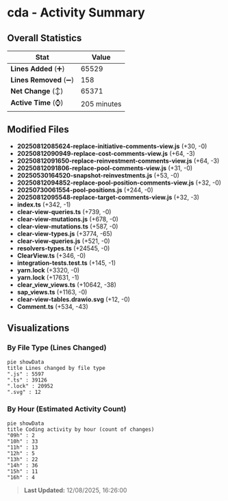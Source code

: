 # cda - Activity Summary 

## Overall Statistics

| Stat                   | Value                                                             |
| ---------------------- | ----------------------------------------------------------------- |
| **Lines Added** (➕)   | 65529                                          |
| **Lines Removed** (➖) | 158                                        |
| **Net Change** (↕)    | 65371                |
| **Active Time** (⌚)   | 205 minutes |


## Modified Files
- **20250812085624-replace-initiative-comments-view.js** (+30, -0)
- **20250812090949-replace-cost-comments-view.js** (+64, -3)
- **20250812091650-replace-reinvestment-comments-view.js** (+64, -3)
- **20250812091806-replace-pool-comments-view.js** (+31, -0)
- **20250530164520-snapshot-reinvestments.js** (+53, -0)
- **20250812094852-replace-pool-position-comments-view.js** (+32, -0)
- **20250730061554-pool-positions.js** (+244, -0)
- **20250812095548-replace-target-comments-view.js** (+32, -3)
- **index.ts** (+342, -1)
- **clear-view-queries.ts** (+739, -0)
- **clear-view-mutations.js** (+678, -0)
- **clear-view-mutations.ts** (+587, -0)
- **clear-view-types.js** (+3774, -65)
- **clear-view-queries.js** (+521, -0)
- **resolvers-types.ts** (+24545, -0)
- **ClearView.ts** (+346, -0)
- **integration-tests.test.ts** (+145, -1)
- **yarn.lock** (+3320, -0)
- **yarn.lock** (+17631, -1)
- **clear_view_views.ts** (+10642, -38)
- **sap_views.ts** (+1163, -0)
- **clear-view-tables.drawio.svg** (+12, -0)
- **Comment.ts** (+534, -43)

## Visualizations

### By File Type (Lines Changed)

```mermaid
pie showData
title Lines changed by file type
".js" : 5597
".ts" : 39126
".lock" : 20952
".svg" : 12
```

### By Hour (Estimated Activity Count)

```mermaid
pie showData
title Coding activity by hour (count of changes)
"09h" : 2
"10h" : 33
"11h" : 13
"12h" : 5
"13h" : 22
"14h" : 36
"15h" : 11
"16h" : 4
```


> **Last Updated:** 12/08/2025, 16:26:00